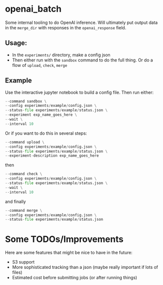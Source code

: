 # openai_batch

Some internal tooling to do OpenAI inference. Will ultimately put output data in the `merge_dir` with responses in the `openai_response` field.

## Usage:
- In the `experiments/` directory, make a config json
- Then either run with the `sandbox` command to do the full thing. Or do a flow of `upload`, `check`, `merge`



## Example
Use the interactive jupyter notebook to build a config file. Then run either:
```python openai_batch.py \
--command sandbox \
--config experiments/example/config.json \
--status-file experiments/example/status.json \
--experiment exp_name_goes_here \
--wait \
--interval 10
```

Or if you want to do this in several steps:
```python openai_batch.py \
--command upload \
--config experiments/example/config.json \
--status-file experiments/example/status.json \
--experiment-description exp_name_goes_here
```

then 
```python openai_batch.py \
--command check \
--config experiments/example/config.json \
--status-file experiments/example/status.json \
--wait \
--interval 10
```
and finally 
```python openai_batch.py \
--command merge \
--config experiments/example/config.json \
--status-file experiments/example/status.json
```

# Some TODOs/Improvements
Here are some features that might be nice to have in the future:
- S3 support
- More sophisticated tracking than a json (maybe really important if lots of files)
- Estimated cost before submitting jobs (or after running things)
